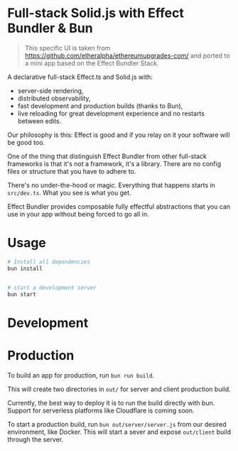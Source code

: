 # Full-stack Solid.js with Effect Bundler & Bun

>This specific UI is taken from https://github.com/etheralpha/ethereumupgrades-com/ and ported to a mini app based on the Effect Bundler Stack.

A declarative full-stack Effect.ts and Solid.js with:

 - server-side rendering,
 - distributed observability,
 - fast development and production builds (thanks to Bun),
 - live reloading for great development experience and no restarts between edits.

Our philosophy is this: Effect is good and if you relay on it your software will be good too.

One of the thing that distinguish Effect Bundler from other full-stack frameworks is that it's not a framework, it's a library. There are no config files or structure that you have to adhere to.

There's no under-the-hood or magic. Everything that happens starts in `src/dev.ts`. What you see is what you get.

Effect Bundler provides composable fully effectful abstractions that you can use in your app without being forced to go all in. 


# Usage

```sh
# Install all dependencies
bun install


# start a development server
bun start
```

# Development



# Production

To build an app for production, run `bun run build`.

This will create two directories in `out/` for server and client production build.

Currently, the best way to deploy it is to run the build directly with bun. Support for serverless platforms like Cloudflare is coming soon.

To start a production build, run `bun out/server/server.js` from our desired environment, like Docker. This will start a sever and expose `out/client` build through the server.






